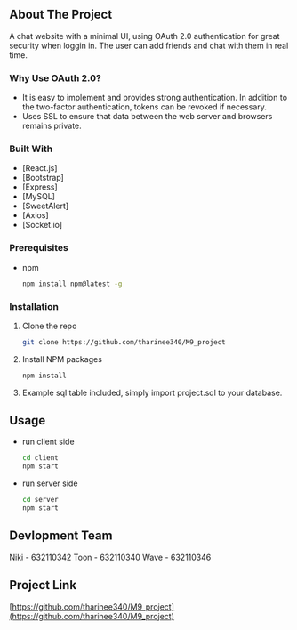 ## About The Project

A chat website with a minimal UI, using OAuth 2.0 authentication for great security when loggin in. The user can add friends and chat with them in real time.

### Why Use OAuth 2.0?

- It is easy to implement and provides strong authentication. In addition to the two-factor authentication, tokens can be revoked if necessary.
- Uses SSL to ensure that data between the web server and browsers remains private.

### Built With

* [React.js]
* [Bootstrap]
* [Express]
* [MySQL]
* [SweetAlert]
* [Axios]
* [Socket.io]

### Prerequisites

* npm
  ```sh
  npm install npm@latest -g

### Installation

1. Clone the repo
   ```sh
   git clone https://github.com/tharinee340/M9_project
   ```
2. Install NPM packages
   ```sh
   npm install
   ```
3. Example sql table included, simply import project.sql to your database.

## Usage

* run client side
   ```sh
   cd client
   npm start
* run server side
   ```sh
   cd server
   npm start

## Devlopment Team

Niki - 632110342
Toon - 632110340
Wave - 632110346

## Project Link

[https://github.com/tharinee340/M9_project](https://github.com/tharinee340/M9_project)